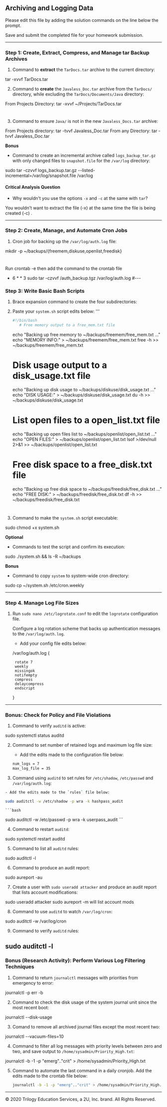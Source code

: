 ## Archiving and Logging Data

Please edit this file by adding the solution commands on the line below the prompt.

Save and submit the completed file for your homework submission.

---

### Step 1: Create, Extract, Compress, and Manage tar Backup Archives

1. Command to **extract** the `TarDocs.tar` archive to the current directory:

 tar -xvvf TarDocs.tar

2. Command to **create** the `Javaless_Doc.tar` archive from the `TarDocs/` directory, while excluding the `TarDocs/Documents/Java` directory:

From Projects Directory: tar -xvvf ~/Projects/TarDocs.tar
#
3. Command to ensure `Java/` is not in the new `Javaless_Docs.tar` archive:

From Projects directory: tar -tvvf Javaless_Doc.tar
From any Directory: tar -tvvf Javaless_Doc.tar


**Bonus** 
- Command to create an incremental archive called `logs_backup_tar.gz` with only changed files to `snapshot.file` for the `/var/log` directory:

sudo tar -czvvf logs_backup.tar.gz --listed-incremental=/var/log/snapshot.file
/var/log


#### Critical Analysis Question

- Why wouldn't you use the options `-x` and `-c` at the same with `tar`?

You wouldn't want to extract the file (-x) at the same time the file is being created (-c) .

---

### Step 2: Create, Manage, and Automate Cron Jobs

1. Cron job for backing up the `/var/log/auth.log` file:

mkdir -p ~/backups/{freemem,diskuse,openlist,freedisk}
#
Run crontab -e then add the command to the crontab file
* 6 * * 3 sudo tar -czvvf /auth_backup.tgz /var/log/auth.log
#---

### Step 3: Write Basic Bash Scripts

1. Brace expansion command to create the four subdirectories:

2. Paste your `system.sh` script edits below:
'''
   ```bash
   #!/bin/bash
      # Free memory output to a free_mem.txt file
   ```

  	echo "Backing up free memory to ~/backups/freemem/free_mem.txt ..."
  	echo "MEMORY INFO:" > ~/backups/freemem/free_mem.txt
  	free -h >> ~/backups/freemem/free_mem.txt
  	  
  	# Disk usage output to a disk_usage.txt file
  	echo "Backing up disk usage to ~/backups/diskuse/disk_usage.txt ..."
  	echo "DISK USAGE:" > ~/backups/diskuse/disk_usage.txt
  	du -h >> ~/backups/diskuse/disk_usage.txt
  	
  	# List open files to a open_list.txt file
  	echo "Backing up open files list to ~/backups/openlist/open_list.txt ..."
  	echo "OPEN FILES:" > ~/backups/openlist/open_list.txt
  	lsof >/dev/null 2>&1 >> ~/backups/openlist/open_list.txt
  	
  	# Free disk space to a free_disk.txt file
  	echo "Backing up free disk space to ~/backups/freedisk/free_disk.txt ..."
  	echo "FREE DISK:" > ~/backups/freedisk/free_disk.txt
  	df -h >> ~/backups/freedisk/free_disk.txt
  	```


3. Command to make the `system.sh` script executable:

sudo chmod +x system.sh

**Optional**
- Commands to test the script and confirm its execution:

sudo ./system.sh && ls -R ~/backups

**Bonus**
- Command to copy `system` to system-wide cron directory:

sudo cp ~/system.sh /etc/cron.weekly

---

### Step 4. Manage Log File Sizes

1. Run `sudo nano /etc/logrotate.conf` to edit the `logrotate` configuration file. 

    Configure a log rotation scheme that backs up authentication messages to the `/var/log/auth.log`.

    - Add your config file edits below:

    /var/log/auth.log {

 		rotate 7
 		weekly
 		missingok
 		notifempty
 		compress
 		delaycompress
 		endscript
 	}


---

### Bonus: Check for Policy and File Violations

1. Command to verify `auditd` is active:

sudo systemctl status auditd

2. Command to set number of retained logs and maximum log file size:

    - Add the edits made to the configuration file below:

    ```bash
   num_logs = 7
   max_log_file = 35

   ```

3. Command using `auditd` to set rules for `/etc/shadow`, `/etc/passwd` and `/var/log/auth.log`:


```bash
- Add the edits made to the `rules` file below:

sudo auditctl -w /etc/shadow -p wra -k hashpass_audit

```
    ```bash
sudo auditctl -w /etc/passwd -p wra -k userpass_audit
    ```

4. Command to restart `auditd`:

sudo systemctl restart auditd

5. Command to list all `auditd` rules:

sudo auditctl -l

6. Command to produce an audit report:

sudo aureport -au

7. Create a user with `sudo useradd attacker` and produce an audit report that lists account modifications:

sudo useradd attacker
sudo aureport -m will list account mods



8. Command to use `auditd` to watch `/var/log/cron`:

 sudo auditctl -w /var/log/cron

9. Command to verify `auditd` rules:

sudo auditctl -l
---

### Bonus (Research Activity): Perform Various Log Filtering Techniques

1. Command to return `journalctl` messages with priorities from emergency to error:

 journalctl -p err -b

2. Command to check the disk usage of the system journal unit since the most recent boot:

journalctl --disk-usage

3. Comand to remove all archived journal files except the most recent two:

journalctl --vacuum-files=10


4. Command to filter all log messages with priority levels between zero and two, and save output to `/home/sysadmin/Priority_High.txt`:

journalctl -b -1 -p "emerg".."crit" > /home/sysadmin/Priority_High.txt

5. Command to automate the last command in a daily cronjob. Add the edits made to the crontab file below:

    ```bash
    journalctl -b -1 -p "emerg".."crit" > /home/sysadmin/Priority_High.txt  
    ```



---
© 2020 Trilogy Education Services, a 2U, Inc. brand. All Rights Reserved.
